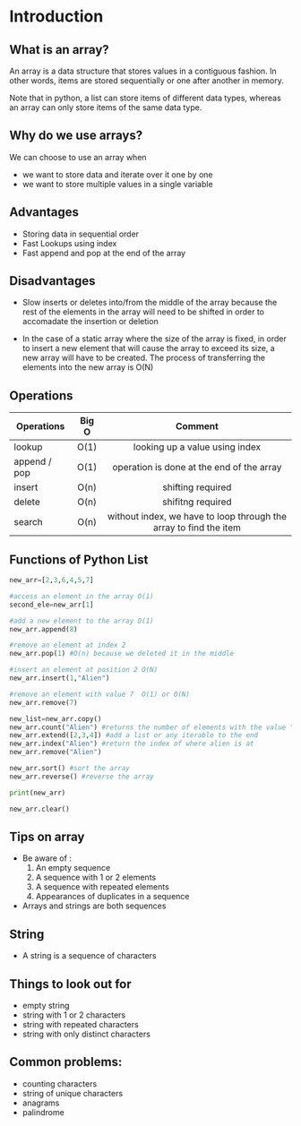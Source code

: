 # Introduction 

## What is an array?
An array is a data structure that stores values in a contiguous fashion. In other words, items are stored sequentially or one after another in memory.

Note that in python, a list can store items of different data types, whereas an array can only store items of the same data type.

## Why do we use arrays?
We can choose to use an array when 
* we want to store data and iterate over it one by one 
* we want to store multiple values in a single variable 

## Advantages 
* Storing data in sequential order 
* Fast Lookups using index 
* Fast append and pop at the end of the array


## Disadvantages 
* Slow inserts or deletes into/from the middle of the array because the rest of the elements in the array will need to be shifted in order to accomadate the insertion or deletion

* In the case of a static array where the size of the array is fixed, in order to insert a new element that will cause the array to exceed its size, a new array will have to be created. The process of transferring the elements into the new array is O(N)

## Operations
| Operations    | Big O  | Comment  |
| ------------- |:-------------:| :-------------:| 
| lookup        |  O(1)         |     looking up a value using index         |
| append / pop       | O(1)      |    operation is done at the end of the array                |
| insert        | O(n)      | shifting required     |
| delete        | O(n)      | shifitng required    |
| search        |O(n)       | without index, we have to loop through the array to find the item|

## Functions of Python List 
```python
new_arr=[2,3,6,4,5,7]

#access an element in the array O(1)
second_ele=new_arr[1]

#add a new element to the array O(1)
new_arr.append(8)

#remove an element at index 2 
new_arr.pop(1) #O(n) because we deleted it in the middle

#insert an element at position 2 O(N)
new_arr.insert(1,"Alien")

#remove an element with value 7  O(1) or O(N)
new_arr.remove(7)

new_list=new_arr.copy()
new_arr.count("Alien") #returns the number of elements with the value "Alien" in the array
new_arr.extend([2,3,4]) #add a list or any iterable to the end 
new_arr.index("Alien") #return the index of where alien is at 
new_arr.remove("Alien")

new_arr.sort() #sort the array 
new_arr.reverse() #reverse the array 

print(new_arr)

new_arr.clear()

```

## Tips on array
* Be aware of :
    1. An empty sequence 
    2. A sequence with 1 or 2 elements
    3. A sequence with repeated elements
    4. Appearances of duplicates in a sequence
* Arrays and strings are both sequences


## String
* A string is a sequence of characters

## Things to look out for
* empty string
* string with 1 or 2 characters
* string with repeated characters
* string with only distinct characters

## Common problems:
* counting characters
* string of unique characters
* anagrams
* palindrome